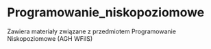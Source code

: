 # Programowanie_niskopoziomowe
Zawiera materiały związane z przedmiotem Programowanie Niskopoziomowe (AGH WFiIS)
